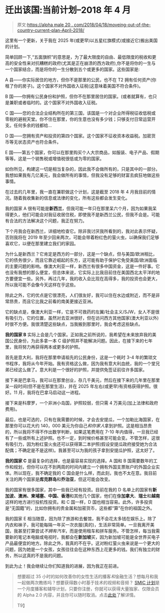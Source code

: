 # 迁出该国:当前计划–2018 年 4 月

> 原文:[https://alpha male 20 . com/2018/04/18/moveing-out-of-the-country-current-plan-April-2018/](https://alphamale20.com/2018/04/18/moving-out-of-the-country-current-plan-april-2018/)

这里有一个更新，关于我在 2025 年(或更早)以五星红旗模式(或接近它)搬出美国的计划。

简单回顾一下,“五面旗帜”的意思是，为了最大限度的自由、最低限度的税收和更高的安全性来对抗糟糕的政府(尤其是正在崩溃的西方政府),你不是将你的一生与一个国家结合，而是将你的一生分散到五个或更多的国家。这些国家是:

A 县——你实际居住的地方，但你不是那里的公民，也不在 T2 拥有任何资产(你租了你的房子)。这个国家不对外国收入征税(这意味着美国不符合条件)。

B 国——你拥有公民身份和护照，但你不在那里居住的国家。(或者就算有，也只是兼职或者临时的。这个国家不对外国收入征税。

C 国——您的合法企业结构所在的第三国，该国是一个对企业所得税征收低税或零税的避税天堂。你不住在那里，你的生意也没有多少钱；只够支付日常运营开支。任何多余的钱都给…

D 国——您拥有资产和投资的第四个国家。这个国家不征收资本收益税。加密货币等无状态资产也符合条件。

E 国——第五个国家，你可以在那里购买个人大宗商品，如服装、电子产品、假期等等。这是一个销售税或增值税很低或为零的国家。

如你所见，构建这一切是相当复杂的，因此我不会做所有的，只是其中的一部分。我想如果我有几亿美元，我会做所有的事情，但我没有足够的财富去疯狂地做这些事情。

在过去的几年里，我一直在兼职做这个计划，这是截至 2018 年 4 月我目前的情况。随着我收集新的信息或法律的变化，所有这些都会发生变化。

我的国家 A 很有可能是**新西兰**，但我可能一年只在那里呆六个月，因为如果我呆得更久，他们可能会对我征收居住税，即使我不是新西兰公民，但我不会是。可能有合法的方法解决这个问题，我正在努力。

下个月我会在新西兰，详细地检查它。除非我讨厌我所看到的，我对此表示怀疑，否则我将在 2019 年至少回来两次，可能会带着粉红色的萤火虫，以确保我们足够喜欢它，以便在那里建立我们的家园。

为什么是新西兰？它肯定是西方的一部分，这是一个缺点，但与美国/欧洲相比，它的债务很少，而且它靠近崛起的东方，这可能有助于保护它免受美国/欧洲面临的主要问题的影响。像澳大利亚一样，新西兰有很多中国资金，这是一件好事。它也没有我想的那么便宜，但总体来说，它实际上比我目前住在美国西北太平洋的地方要便宜一些。另外，再过几年，我的收入会比现在高得多，我的投资也会更大，所以我可能不会像今天这样在乎这些。

除此之外，它的优点是它很漂亮，人们很友好，我可以住在水边或附近，而不是非常昂贵，而且它比我之前看的南美更接近亚洲。

它的缺点是，像澳大利亚一样，它是不可救药的左翼/社会主义/SJW，女人不是很有吸引力，它的位置，虽然对去亚洲很好，但在访问西方其他国家(澳大利亚以外)时很不方便。我很清楚这些缺点，当我搬到那里时，我会考虑这些缺点。

**我的国家 B** 实际上会是几个国家。正如我之前所说的，我希望在未来放弃我的美国公民身份，为此多拿一本 C 级护照并不能解决问题。因此，在接下来的七年里，我将努力再获得两本或更多的护照。

首先是意大利，我将在那里申请祖先的公民身份，这是一个耗时 3-4 年的繁琐文书程序，我将从今年开始。我有资格这么做，因为我有意大利血统，我的一个堂兄弟已经这么做了。意大利是一个很好的护照，并提供免签证前往许多国家。

接下来是巴拿马，我可以在那里创业，存几千美元，然后在接下来的几年里在那里呆一段时间(但不是在那里生活)，并在 2025 年左右(或更早)有资格获得护照。很好。11 月，我将在巴拿马启动这一进程。

接下来是科摩罗，一个非洲小岛国，护照较弱，但只需 4 万美元(加上法律和政府费用)。

最后，也是可选的，只有在我需要的时候，才会去安提瓜，一个加勒比海国家，在那里你可以花大约 140，000 美元为你自己*和你家人*拿到护照。这是相当昂贵的，所以我将不得不作出数学判断，如果这笔费用在 7-10 年内值得，一旦我已经有了一些或所有上述护照。也不一定，到时候价格甚至可能会变。不管怎样，这很有吸引力，因为粉红萤火虫还可以获得第二本护照(假设安提瓜政府接受她为合法配偶；不确定是不是这样)。我甚至可以为我的孩子拿到安提瓜护照，这太好了。

**我的国家 C** 是最复杂的选择，也是最容易实现的选择。A 国和 B 国需要数年的工作和规划，但你可以在不到两周的时间内建立一个拥有外国支票账户的外国企业实体。所以现在，我不确定我的 C 国会是什么样，而此刻，我也不太在意。我目前关注的两个国家是**库克群岛**和**乔治亚**，但这可能会改变。

我的国家有很多国家，其中一些我已经有投资。目前在我的 D 名单上的国家有**新加波、澳洲、柬埔塞、中国、香港**和其他几个国家，他们在像**加拿大**、**瑞士**和**越南**这样的地方进行投机性投资。和 C 国一样，D 国也相当容易。此外，许多投资是“无国籍”的，比如你拥有的贵金属和加密货币，这些都“算”在你的祖国之外。

我的国家 E 相当随意，因为除了旅游和去餐馆，我不会花太多钱在娱乐上。除了内衣和袜子，我可能每隔一年买一次衣服(真的)，生活非常简单。一旦我离开美国，我甚至打算尝试*不拥有汽车*，而是使用租车和拼车服务。不管怎样，每当我需要新的笔记本电脑或电视时，我都会在**新加坡**买，因为新加坡可能是全世界买电子产品最便宜的地方。除此之外，我真的不在乎。这对粉红萤火虫来说是一个更大的问题，因为她是一个女孩，女孩往往会在这种东西上花更多的钱。我们有独立的财务，所以这真的不是我的问题。

到此为止！我会继续让你们知道我的进展，因为我正在前进。

> 想要超过 35 小时的如何改善你的女性生活的播客*和*金融生活？想每月和我一起做两次教练吗？想要获得数小时基于技术的视频和音频？ [SMIC 计划](https://alphamale20.kartra.com/page/vIL17)是一个月度播客和辅导计划，只要你注册，你就可以获得大量独家、仅限会员的 Alpha 2.0 内容，并且你可以随时取消。点击[此处](https://alphamale20.kartra.com/page/vIL17)了解详情。
> 
> T9】